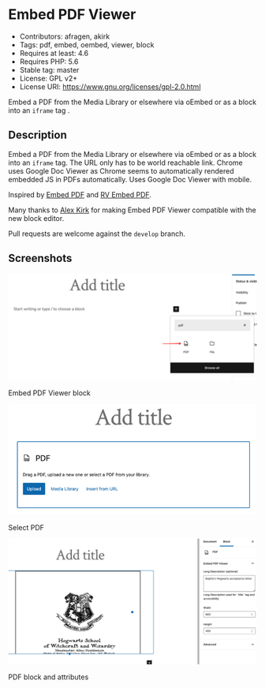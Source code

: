 # Embed PDF Viewer

* Contributors: afragen, akirk
* Tags: pdf, embed, oembed, viewer, block
* Requires at least: 4.6
* Requires PHP: 5.6
* Stable tag: master
* License: GPL v2+
* License URI: <https://www.gnu.org/licenses/gpl-2.0.html>

Embed a PDF from the Media Library or elsewhere via oEmbed or as a block into an `iframe` tag .

## Description
Embed a PDF from the Media Library or elsewhere via oEmbed or as a block into an `iframe` tag. The URL only has to be world reachable link. Chrome uses Google Doc Viewer as Chrome seems to automatically rendered embedded JS in PDFs automatically. Uses Google Doc Viewer with mobile.

Inspired by [Embed PDF](https://wordpress.org/plugins/dirtysuds-embed-pdf/) and [RV Embed PDF](https://wordpress.org/plugins/rv-embed-pdf/).

Many thanks to [Alex Kirk](https://github.com/akirk) for making Embed PDF Viewer compatible with the new block editor.

Pull requests are welcome against the `develop` branch.

## Screenshots
![Embed PDF Viewer block](./.wordpress-org/screenshot-1.png "Embed PDF Viewer block")

Embed PDF Viewer block

![Select PDF](./.wordpress-org/screenshot-2.png "Select PDF")

Select PDF


![PDF block and attributes](./.wordpress-org/screenshot-3.png "PDF block and attributes")

PDF block and attributes
